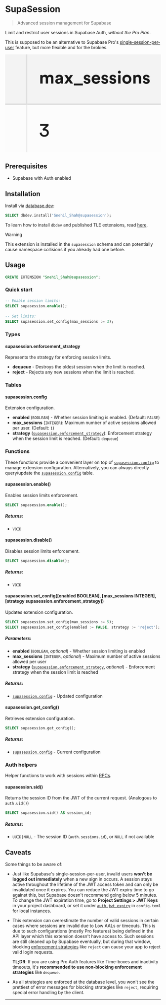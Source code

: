# SupaSession

> Advanced session management for Supabase

Limit and restrict user sessions in Supabase Auth, _without the Pro Plan_.

This is supposed to be an alternative to Supabase Pro's [single-session-per-user](https://supabase.com/docs/guides/auth/sessions#limiting-session-lifetime-and-number-of-allowed-sessions-per-user) feature, but more flexible and for the brokies.

![banner](https://raw.githubusercontent.com/Snehil-Shah/supasession/v0.1.0/assets/banner.png)

## Prerequisites

- Supabase with Auth enabled

## Installation

Install via [database.dev](https://database.dev/Snehil_Shah/supasession):

```sql
SELECT dbdev.install('Snehil_Shah@supasession');
```

To learn how to install `dbdev` and published TLE extensions, read [here](https://supabase.github.io/dbdev/install-in-db-client/).

> [!WARNING]
> This extension is installed in the `supasession` schema and can potentially cause namespace collisions if you already had one before.

## Usage

```sql
CREATE EXTENSION "Snehil_Shah@supasession";
```

### Quick start

```sql
-- Enable session limits:
SELECT supasession.enable();

-- Set limits:
SELECT supasession.set_config(max_sessions := 3);
```

<!-- <docs> -->

### Types

#### supasession.enforcement_strategy

Represents the strategy for enforcing session limits.

- **dequeue** - Destroys the oldest session when the limit is reached.
- **reject** - Rejects any new sessions when the limit is reached.

### Tables

#### supasession.config

Extension configuration.

- **enabled** (`BOOLEAN`) - Whether session limiting is enabled. (Default: `FALSE`)
- **max_sessions** (`INTEGER`): Maximum number of active sessions allowed per user. (Default: `1`)
- **strategy** ([`supasession.enforcement_strategy`](#supasessionenforcement_strategy)): Enforcement strategy when the session limit is reached. (Default: `dequeue`)

### Functions

These functions provide a convenient layer on top of [`supasession.config`](#supasessionconfig) to manage extension configuration.
Alternatively, you can always directly query/update the [`supasession.config`](#supasessionconfig) table.

#### supasession.enable()

Enables session limits enforcement.

```sql
SELECT supasession.enable();
```

##### Returns:
  - `VOID`

#### supasession.disable()

Disables session limits enforcement.

```sql
SELECT supasession.disable();
```

##### Returns:
  - `VOID`

#### supasession.set_config([enabled BOOLEAN], [max_sessions INTEGER], [strategy supasession.enforcement_strategy])

Updates extension configuration.

```sql
SELECT supasession.set_config(max_sessions := 5);
SELECT supasession.set_config(enabled := FALSE, strategy := 'reject');
```

##### Parameters:
  - **enabled** (`BOOLEAN`, *optional*) - Whether session limiting is enabled
  - **max_sessions** (`INTEGER`, *optional*) - Maximum number of active sessions allowed per user
  - **strategy** ([`supasession.enforcement_strategy`](#supasessionenforcement_strategy), *optional*) - Enforcement strategy when the session limit is reached

##### Returns:
  - [`supasession.config`](#supasessionconfig) - Updated configuration

#### supasession.get_config()

Retrieves extension configuration.

```sql
SELECT supasession.get_config();
```

##### Returns:
  - [`supasession.config`](#supasessionconfig) - Current configuration

### Auth helpers

Helper functions to work with sessions within [RPCs](https://docs.postgrest.org/en/stable/references/api/functions.html).

#### supasession.sid()

Returns the session ID from the JWT of the current request. (Analogous to `auth.uid()`)

```sql
SELECT supasession.sid() AS session_id;
```

##### Returns:
  - `UUID|NULL` - The session ID (`auth.sessions.id`), or `NULL` if not available

<!-- /<docs> -->

## Caveats

Some things to be aware of:

- Just like Supabase's single-session-per-user, invalid users **won't be logged out immediately** when a new sign in occurs. A session stays active throughout the lifetime of the JWT access token and can only be invalidated once it expires. You can reduce the JWT expiry time to go against this, but Supabase doesn't recommend going below 5 minutes. To change the JWT expiration time, go to **Project Settings > JWT Keys** in your project dashboard, or set it under [`auth.jwt_expiry`](https://supabase.com/docs/guides/local-development/cli/config#auth.jwt_expiry) in `config.toml` for local instances.
- This extension can overestimate the number of valid sessions in certain cases where sessions are invalid due to Low AALs or timeouts. This is due to such configurations (mostly Pro features) being defined in the API layer which this extension doesn't have access to. Such sessions are still cleaned up by Supabase eventually, but during that window, blocking [enforcement strategies](#supasessionenforcement_strategy) like `reject` can cause your app to reject valid login requests.

  **TL;DR**: If you are using Pro Auth features like Time-boxes and inactivity timeouts, it's **recommended to use non-blocking enforcement strategies** like `dequeue`.
- As all strategies are enforced at the database level, you won't see the prettiest of error messages for blocking strategies like `reject`, requiring special error handling by the client.

***

